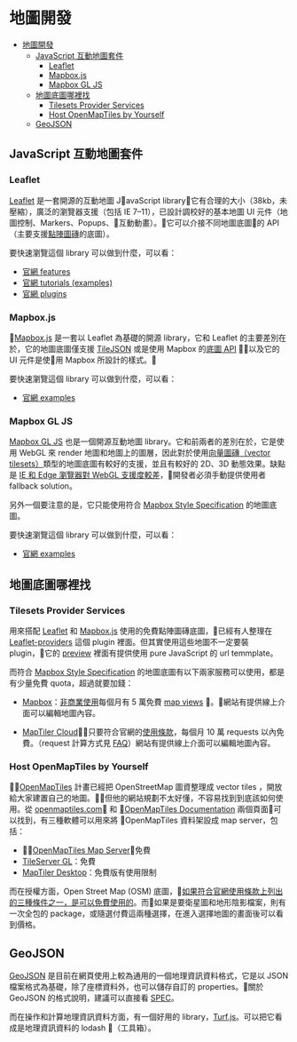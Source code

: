 # 地圖開發

- [地圖開發](#地圖開發)
  - [JavaScript 互動地圖套件](#javascript-互動地圖套件)
    - [Leaflet](#leaflet)
    - [Mapbox.js](#mapboxjs)
    - [Mapbox GL JS](#mapbox-gl-js)
  - [地圖底圖哪裡找](#地圖底圖哪裡找)
    - [Tilesets Provider Services](#tilesets-provider-services)
    - [Host OpenMapTiles by Yourself](#host-openmaptiles-by-yourself)
  - [GeoJSON](#geojson)

## JavaScript 互動地圖套件

### Leaflet

[Leaflet](https://leafletjs.com/index.html) 是一套開源的互動地圖 JavaScript library，它有合理的大小（38kb，未壓縮），廣泛的瀏覽器支援（包括 IE 7–11），已設計調校好的基本地圖 UI 元件（地圖控制、Markers、Popups、互動動畫）。它可以介接不同地圖底圖的 API（主要支援[點陣圖磚](https://docs.mapbox.com/help/glossary/tileset#raster-tilesets)的底圖）。

要快速瀏覽這個 library 可以做到什麼，可以看：

- [官網 features](https://leafletjs.com/index.html#features)
- [官網 tutorials (examples)](https://leafletjs.com/examples.html)
- [官網 plugins](https://leafletjs.com/plugins.html)

### Mapbox.js

[Mapbox.js](https://docs.mapbox.com/mapbox.js/) 是一套以 Leaflet 為基礎的開源 library，它和 Leaflet 的主要差別在於，它的地圖底圖僅支援 [TileJSON](https://docs.mapbox.com/help/glossary/tilejson/) 或是使用 Mapbox 的[底圖 API](https://docs.mapbox.com/mapbox.js/api/v3.1.1/l-mapbox-map/) ，以及它的 UI 元件是使用 Mapbox 所設計的樣式。

要快速瀏覽這個 library 可以做到什麼，可以看：

- [官網 examples](https://docs.mapbox.com/mapbox.js/example/v1.0.0/)

### Mapbox GL JS

[Mapbox GL JS](https://www.mapbox.com/mapbox-gl-js/) 也是一個開源互動地圖 library。它和前兩者的差別在於，它是使用 WebGL 來 render 地圖和地圖上的圖層，因此對於使用[向量圖磚（vector tilesets）](https://docs.mapbox.com/help/glossary/tileset#vector-tilesets)類型的地圖底圖有較好的支援，並且有較好的 2D、3D 動態效果。缺點是 [IE 和 Edge 瀏覽器對 WebGL 支援度較差](https://docs.mapbox.com/help/troubleshooting/mapbox-browser-support/#mapbox-gl-js)，開發者必須手動提供使用者 fallback solution。

另外一個要注意的是，它只能使用符合 [Mapbox Style Specification](https://docs.mapbox.com/help/glossary/style) 的地圖底圖。

要快速瀏覽這個 library 可以做到什麼，可以看：

- [官網 examples](https://docs.mapbox.com/mapbox-gl-js/examples/)

## 地圖底圖哪裡找

### Tilesets Provider Services

用來搭配 [Leaflet](#leaflet) 和 [Mapbox.js](#mapboxjs) 使用的免費點陣圖磚底圖，已經有人整理在 [Leaflet-providers](https://github.com/leaflet-extras/leaflet-providers) 這個 plugin 裡面。但其實使用這些地圖不一定要裝 plugin，它的 [preview](http://leaflet-extras.github.io/leaflet-providers/preview/index.html) 裡面有提供使用 pure JavaScript 的 url temmplate。

而符合 [Mapbox Style Specification](https://docs.mapbox.com/help/glossary/style) 的地圖底圖有以下兩家服務可以使用，都是有少量免費 quota，超過就要加錢：

- [Mapbox](https://www.mapbox.com/)：[非商業使用](https://docs.mapbox.com/help/account-faq/#which-plan-does-mapbox-require-for-commercial-applications)每個月有 5 萬免費 [map views](https://docs.mapbox.com/help/glossary/map-view/) 。網站有提供線上介面可以編輯地圖內容。

- [MapTiler Cloud](https://www.maptiler.com/cloud/)：只要符合官網的[使用條款](https://www.maptiler.com/terms/)，每個月 10 萬 requests 以內免費。（request 計算方式見 [FAQ](http://www.maptiler.com/cloud/plans/)）網站有提供線上介面可以編輯地圖內容。

### Host OpenMapTiles by Yourself

[OpenMapTiles](https://openmaptiles.org/about/) 計畫已經把 OpenStreetMap 圖資整理成 vector tiles ，開放給大家建置自己的地圖。但他的網站規劃不太好懂，不容易找到到底該如何使用。從 [openmaptiles.com](https://openmaptiles.com/) 和 [OpenMapTiles Documentation](https://openmaptiles.org/docs/) 兩個頁面可以找到，有三種軟體可以用來將 OpenMapTiles 資料架設成 map server，包括：

- [OpenMapTiles Map Server](https://openmaptiles.com/server/)：免費
- [TileServer GL](https://github.com/klokantech/tileserver-gl)：免費
- [MapTiler Desktop](https://www.maptiler.com/desktop/)：免費版有使用限制

而在授權方面，Open Street Map (OSM) 底圖，[如果符合官網使用條款上列出的三種條件之一，是可以免費使用的](https://openmaptiles.com/terms/)。而如果是要衛星圖和地形陰影檔案，則有一次全包的 package，或隨選付費這兩種選擇，在進入選擇地圖的畫面後可以看到價格。

## GeoJSON

[GeoJSON](https://docs.mapbox.com/help/glossary/geojson/) 是目前在網頁使用上較為通用的一個地理資訊資料格式，它是以 JSON 檔案格式為基礎，除了座標資料外，也可以儲存自訂的 properties。關於 GeoJSON 的格式說明，建議可以直接看 [SPEC](http://geojson.org/)。

而在操作和計算地理資訊資料方面，有一個好用的 library，[Turf.js](http://turfjs.org/)。可以把它看成是地理資訊資料的 lodash （工具箱）。

